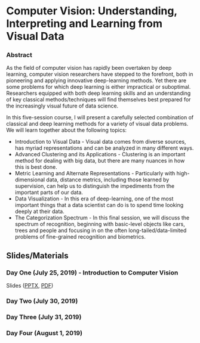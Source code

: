 # Computer Vision: Understanding, Interpreting and Learning from Visual Data

### Abstract
As the field of computer vision has rapidly been overtaken by deep learning, computer vision researchers have stepped to the forefront, both in pioneering and applying innovative deep-learning methods.  Yet there are some problems for which deep learning is either impractical or suboptimal.  Researchers equipped with both deep learning skills and an understanding of key classical methods/techniques will find themselves best prepared for the increasingly visual future of data science.

In this five-session course, I will present a carefully selected combination of classical and deep learning methods for a variety of visual data problems.  We will learn together about the following topics:
* Introduction to Visual Data - Visual data comes from diverse sources, has myriad representations and can be analyzed in many different ways.
* Advanced Clustering and its Applications - Clustering is an important method for dealing with big data, but there are many nuances in how this is best done.
* Metric Learning and Alternate Representations - Particularly with high-dimensional data, distance metrics, including those learned by supervision, can help us to distinguish the impediments from the important parts of our data.
* Data Visualization - In this era of deep-learning, one of the most important things that a data scientist can do is to spend time looking deeply at their data.
* The Categorization Spectrum - In this final session, we will discuss the spectrum of recognition, beginning with basic-level objects like cars, trees and people and focusing in on the often long-tailed/data-limited problems of fine-grained recognition and biometrics.


## Slides/Materials

### Day One (July 25, 2019) - Introduction to Computer Vision
Slides ([PPTX](https://www.dropbox.com/s/01ox5526gqqeh52/20190725%20-%20DSI%20Seminar%20-%20Day%20One.pptx?dl=1), [PDF](DayOneSlides.pdf))

### Day Two (July 30, 2019)

### Day Three (July 31, 2019)

### Day Four (August 1, 2019)
